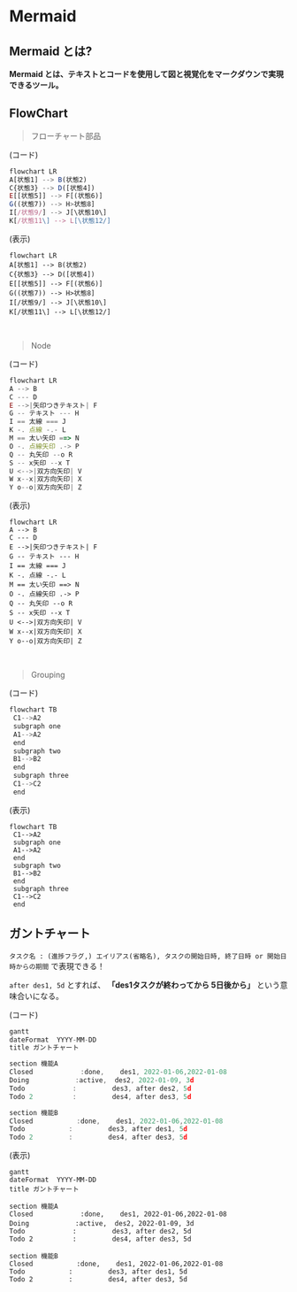 # Mermaid

## Mermaid とは?

**Mermaid とは、テキストとコードを使用して図と視覚化をマークダウンで実現できるツール。**

## FlowChart 

  > フローチャート部品
  
  (コード)
  ```typescript
  flowchart LR
  A[状態1] --> B(状態2)
  C{状態3} --> D([状態4])
  E[[状態5]] --> F[(状態6)]
  G((状態7)) --> H>状態8]
  I[/状態9/] --> J[\状態10\]
  K[/状態11\] --> L[\状態12/]
  ```

  (表示)
  ```mermaid
  flowchart LR
  A[状態1] --> B(状態2)
  C{状態3} --> D([状態4])
  E[[状態5]] --> F[(状態6)]
  G((状態7)) --> H>状態8]
  I[/状態9/] --> J[\状態10\]
  K[/状態11\] --> L[\状態12/]
  ```
   <br>

  > Node

  (コード)
  ```typescript
  flowchart LR
  A --> B
  C --- D
  E -->|矢印つきテキスト| F
  G -- テキスト --- H
  I == 太線 === J
  K -. 点線 -.- L
  M == 太い矢印 ==> N
  O -. 点線矢印 .-> P
  Q -- 丸矢印 --o R
  S -- x矢印 --x T
  U <-->|双方向矢印| V
  W x--x|双方向矢印| X
  Y o--o|双方向矢印| Z
  ```

  (表示)
  ```mermaid
  flowchart LR
  A --> B
  C --- D
  E -->|矢印つきテキスト| F
  G -- テキスト --- H
  I == 太線 === J
  K -. 点線 -.- L
  M == 太い矢印 ==> N
  O -. 点線矢印 .-> P
  Q -- 丸矢印 --o R
  S -- x矢印 --x T
  U <-->|双方向矢印| V
  W x--x|双方向矢印| X
  Y o--o|双方向矢印| Z
  ```
  <br>

  > Grouping

  (コード)
   ```typescript
   flowchart TB
    C1-->A2
    subgraph one
    A1-->A2
    end
    subgraph two
    B1-->B2
    end
    subgraph three
    C1-->C2
    end
   ```

  (表示)
   ```mermaid
   flowchart TB
    C1-->A2
    subgraph one
    A1-->A2
    end
    subgraph two
    B1-->B2
    end
    subgraph three
    C1-->C2
    end
   ```

## ガントチャート

`タスク名 : (進捗フラグ,) エイリアス(省略名), タスクの開始日時, 終了日時 or 開始日時からの期間` で表現できる！  

`after des1, 5d` とすれば、 **「des1タスクが終わってから 5日後から」** という意味合いになる。

(コード)
```typescript
gantt
dateFormat  YYYY-MM-DD
title ガントチャート

section 機能A
Closed            :done,    des1, 2022-01-06,2022-01-08
Doing        　  :active,  des2, 2022-01-09, 3d
Todo            :         des3, after des2, 5d
Todo 2          :         des4, after des3, 5d

section 機能B
Closed           :done,    des1, 2022-01-06,2022-01-08
Todo           :         des3, after des1, 5d
Todo 2         :         des4, after des3, 5d
```

(表示)
```mermaid
gantt
dateFormat  YYYY-MM-DD
title ガントチャート

section 機能A
Closed            :done,    des1, 2022-01-06,2022-01-08
Doing        　  :active,  des2, 2022-01-09, 3d
Todo            :         des3, after des2, 5d
Todo 2          :         des4, after des3, 5d

section 機能B
Closed           :done,    des1, 2022-01-06,2022-01-08
Todo           :         des3, after des1, 5d
Todo 2         :         des4, after des3, 5d
```